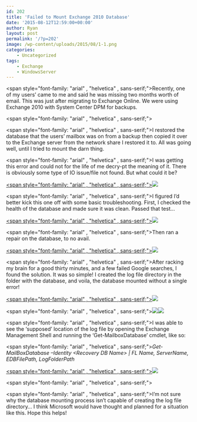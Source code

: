 ```yaml
---
id: 202
title: 'Failed to Mount Exchange 2010 Database'
date: '2015-08-12T12:59:00+00:00'
author: Ryan
layout: post
permalink: '/?p=202'
image: /wp-content/uploads/2015/08/1-1.png
categories:
    - Uncategorized
tags:
    - Exchange
    - WindowsServer
---
```


<span style="font-family: "arial" , "helvetica" , sans-serif;">Recently, one of my users’ came to me and said he was missing two months worth of email. This was just after migrating to Exchange Online. We were using Exchange 2010 with System Center DPM for backups.</span>

<span style="font-family: "arial" , "helvetica" , sans-serif;"></span>

<span style="font-family: "arial" , "helvetica" , sans-serif;">I restored the database that the users’ mailbox was on from a backup then copied it over to the Exchange server from the network share I restored it to. All was going well, until I tried to mount the darn thing. </span>

<span style="font-family: "arial" , "helvetica" , sans-serif;">I was getting this error and could not for the life of me decry-pt the meaning of it. There is obviously some type of IO issue/file not found. But what could it be?</span>

[<span style="font-family: "arial" , "helvetica" , sans-serif;">![](https://geekyryan.com/wp-content/uploads/2015/08/1-1.png)</span>](https://geekyryan.com/wp-content/uploads/2015/08/1-1.png)

<span style="font-family: "arial" , "helvetica" , sans-serif;">I figured I’d better kick this one off with some basic troubleshooting. First, I checked the health of the database and made sure it was clean. Passed that test… </span>

[<span style="font-family: "arial" , "helvetica" , sans-serif;">![](https://geekyryan.com/wp-content/uploads/2015/08/2-1.png)</span>](https://geekyryan.com/wp-content/uploads/2015/08/2-1.png)

<span style="font-family: "arial" , "helvetica" , sans-serif;">Then ran a repair on the database, to no avail. </span>

[<span style="font-family: "arial" , "helvetica" , sans-serif;">![](https://geekyryan.com/wp-content/uploads/2015/08/3-1.png)</span>](https://geekyryan.com/wp-content/uploads/2015/08/3-1.png)

<span style="font-family: "arial" , "helvetica" , sans-serif;">After racking my brain for a good thirty minutes, and a few failed Google searches, I found the solution. It was so simple! I created the log file directory in the folder with the database, and voila, the database mounted without a single error! </span>

[<span style="font-family: "arial" , "helvetica" , sans-serif;">![](https://geekyryan.com/wp-content/uploads/2015/08/7.png)</span>](https://geekyryan.com/wp-content/uploads/2015/08/7.png)

<span style="font-family: "arial" , "helvetica" , sans-serif;">[![](https://geekyryan.com/wp-content/uploads/2015/08/4-1.png)](https://geekyryan.com/wp-content/uploads/2015/08/4-1.png)[![](https://geekyryan.com/wp-content/uploads/2015/08/5-1.png)](https://geekyryan.com/wp-content/uploads/2015/08/5-1.png)</span>

<span style="font-family: "arial" , "helvetica" , sans-serif;">I was able to see the ‘supposed’ location of the log file by opening the Exchange Management Shell and running the ‘Get-MailboxDatabase’ cmdlet, like so:</span>

<span style="font-family: "arial" , "helvetica" , sans-serif;">*Get-MailBoxDatabase –Identity &lt;Recovery DB Name&gt; | FL Name, ServerName, EDBFilePath, LogFolderPath*</span>

[<span style="font-family: "arial" , "helvetica" , sans-serif;">![](https://geekyryan.com/wp-content/uploads/2015/08/6.png)</span>](https://geekyryan.com/wp-content/uploads/2015/08/6.png)

<span style="font-family: "arial" , "helvetica" , sans-serif;"> </span>

<span style="font-family: "arial" , "helvetica" , sans-serif;">I’m not sure why the database mounting process isn’t capable of creating the log file directory… I think Microsoft would have thought and planned for a situation like this. Hope this helps!</span>